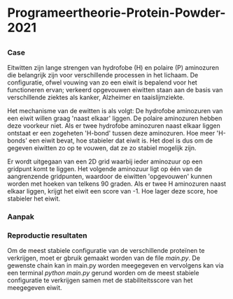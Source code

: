 # Programeertheorie-Protein-Powder-2021

##

###  Case

Eitwitten zijn lange strengen van hydrofobe (H) en polaire (P) aminozuren die belangrijk zijn voor verschillende processen in het lichaam. De configuratie, ofwel vouwing van zo een eiwit is bepalend voor het functioneren ervan; verkeerd opgevouwen eiwitten staan aan de basis van verschillende ziektes als kanker, Alzheimer en taaislijmziekte.

Het mechanisme van de ewitten is als volgt: De hydrofobe aminozuren van een eiwit willen graag 'naast elkaar' liggen. De polaire aminozuren hebben deze voorkeur niet. Als er twee hydrofobe aminozuren naast elkaar liggen ontstaat er een zogeheten 'H-bond' tussen deze aminozuren. Hoe meer 'H-bonds' een eiwit bevat, hoe stabieler dat eiwit is. Het doel is dus om de gegeven eiwitten zo op te vouwen, dat ze zo stabiel mogelijk zijn. 

Er wordt uitgegaan van een 2D grid waarbij ieder aminozuur op een gridpunt komt te liggen. Het volgende aminozuur ligt op één van de aangrenzende gridpunten, waardoor de eiwitten 'opgevouwen' kunnen worden met hoeken van telkens 90 graden. Als er twee H aminozuren naast elkaar liggen, krijgt het eiwit een score van -1. Hoe lager deze score, hoe stabieler het eiwit. 

### Aanpak



### Reproductie resultaten

Om de meest stabiele configuratie van de verschillende proteïnen te verkrijgen, moet er gbruik gemaakt worden van de file *main.py*. De gewenste chain kan in main.py worden meegegeven en vervolgens kan via een terminal *python main.py* gerund worden om de meest stabiele configuratie te verkrijgen samen met de stabiliteitsscore van het meegegeven eiwit. 


